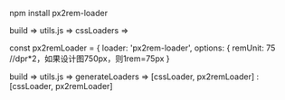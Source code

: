 npm install px2rem-loader

build => utils.js => cssLoaders =>

const px2remLoader = {
  loader: 'px2rem-loader',
  options: {
    remUnit: 75 //dpr*2，如果设计图750px，则1rem=75px
}

build => utils.js => generateLoaders => [cssLoader, px2remLoader] : [cssLoader, px2remLoader]

